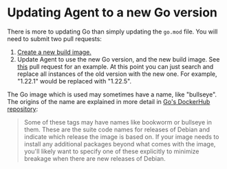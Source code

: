 # Updating Agent to a new Go version

There is more to updating Go than simply updating the `go.mod` file.
You will need to submit two pull requests:

1. [Create a new build image.][build-image-instructions]
2. Update Agent to use the new Go version, and the new build image.
   See [this][example-pr] pull request for an example.
   At this point you can just search and replace all instances of the old version with the new one.
   For example, "1.22.1" would be replaced with "1.22.5".

The Go image which is used may sometimes have a name, like "bullseye". 
The origins of the name are explained in more detail in [Go's DockerHub repository][go-dockerhub]:

> Some of these tags may have names like bookworm or bullseye in them. 
> These are the suite code names for releases of Debian⁠ and indicate which release the image is based on. 
> If your image needs to install any additional packages beyond what comes with the image, 
> you'll likely want to specify one of these explicitly to minimize breakage when there are new releases of Debian.

[build-image-instructions]:../../build-image/README.md
[go-dockerhub]:https://hub.docker.com/_/golang
[example-pr]:https://github.com/grafana/agent/pull/6646/files